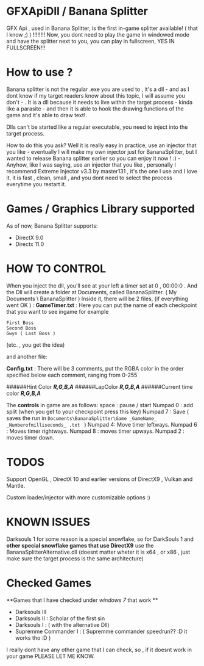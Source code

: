 # GFXApiDll / Banana Splitter
GFX Api , used in Banana Splitter, is the first in-game splitter available! ( that I know ;) ) !!!!!!!!
Now, you dont need to play the game in windowed mode and have the splitter next to you, you can play in fullscreen, YES IN FULLSCREEN!!!
# How to use ?
Banana splitter is not the regular .exe you are used to , it's a dll - and as I dont know if my target readers know about this topic, I will assume you don't - . It is a dll because it needs to live within the target process - kinda like a parasite - and then it is able to hook the drawing functions of the game and it's able to draw text!.

Dlls can't be started like a regular executable, you need to inject into the target process.

How to do this you ask? Well it is really easy in practice, use an injector that you like - eventually I will make my own injector just for BananaSplitter, but I wanted to release Banana splitter earlier so you can enjoy it now ! :) - Anyhow, like I was saying, use an injector that you like , personally I recommend Extreme Injector v3.3 by master131 , it's the one I use and I love it, it is fast , clean, small , and you dont need to select the process everytime you restart it. 

# Games / Graphics Library supported
As of now, Banana Splitter supports:
- DirectX 9.0
- Directx 11.0

# HOW TO CONTROL

When you inject the dll, you'll see at your left a timer set at 0 , 00:00:0 .
And the Dll will create a folder at Documents, called BananaSplitter. ( My Documents \ BananaSplitter )
Inside it, there will be 2 files, (if everything went OK ) :
**GameTimer.txt** : Here you can put the name of each checkpoint that you want to see ingame for example

```
First Boss
Second Boss
Gwyn ( Last Boss )
```


(etc. , you get the idea)

and another file:

**Config.txt** : There will be 3 comments, put the RGBA color in the order specified below each comment, ranging from 0-255

######Hint Color
**_R,G,B,A_**
######LapColor
**_R,G,B,A_**
######Current time color
**_R,G,B,A_**

The **controls** in game are as follows: 
space : pause / start
Numpad 0 : add split (when you get to your checkpoint press this key)
Numpad 7 : Save ( saves the run in `Documents\BananaSplitter\Game _GameName_ _Numberofmilliseconds_ .txt ` )
Numpad 4:  Move timer leftways.
Numpad 6 : Moves timer rightways.
Numpad 8 : moves timer upways.
Numpad 2 : moves timer down.
# TODOS

Support  OpenGL , DirectX 10 and earlier versions of DirectX9 , Vulkan and Mantle.

Custom loader/injector with more customizable options :)

# KNOWN ISSUES

Darksouls 1 for some reason is a special snowflake, so for DarkSouls 1 and **other special snowflake games that use DirectX9** use the BananaSplitterAlternative.dll (doesnt matter wheter it is x64 , or x86 , just make sure the target process is the same architecture)

# Checked Games

**Games that I have checked under _windows 7_ that work ** 
- Darksouls III
- Darksouls II : Scholar of the first sin
- Darksouls I  : ( with the alternative Dll)
- Supremme Commander I : ( Supremme commander speedrun?? :D it works tho :D )

I really dont have any other game that I can check, so , if it doesnt work in your game PLEASE LET ME KNOW.
